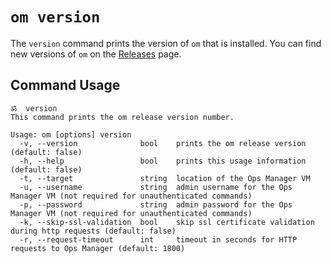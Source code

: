 # `om version`

The `version` command prints the version of `om` that is installed.
You can find new versions of `om` on the [Releases](/pivotal-cf/om/releases) page.

## Command Usage
```
ॐ  version
This command prints the om release version number.

Usage: om [options] version
  -v, --version              bool    prints the om release version (default: false)
  -h, --help                 bool    prints this usage information (default: false)
  -t, --target               string  location of the Ops Manager VM
  -u, --username             string  admin username for the Ops Manager VM (not required for unauthenticated commands)
  -p, --password             string  admin password for the Ops Manager VM (not required for unauthenticated commands)
  -k, --skip-ssl-validation  bool    skip ssl certificate validation during http requests (default: false)
  -r, --request-timeout      int     timeout in seconds for HTTP requests to Ops Manager (default: 1800)
```
